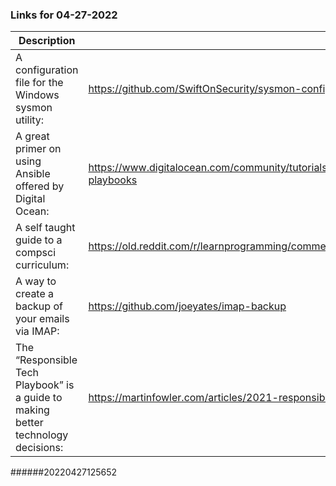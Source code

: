 ### Links for 04-27-2022
Description | Link
------------ | ------------
A configuration file for the Windows sysmon utility: | https://github.com/SwiftOnSecurity/sysmon-config
A great primer on using Ansible offered by Digital Ocean: | https://www.digitalocean.com/community/tutorials/configuration-management-101-writing-ansible-playbooks
A self taught guide to a compsci curriculum: | https://old.reddit.com/r/learnprogramming/comments/gsansp/my_55step_selftaught_cs_curriculum_updated/
A way to create a backup of your emails via IMAP: | https://github.com/joeyates/imap-backup
The “Responsible Tech Playbook” is a guide to making better technology decisions: | https://martinfowler.com/articles/2021-responsible-tech-playbook.html
######20220427125652
